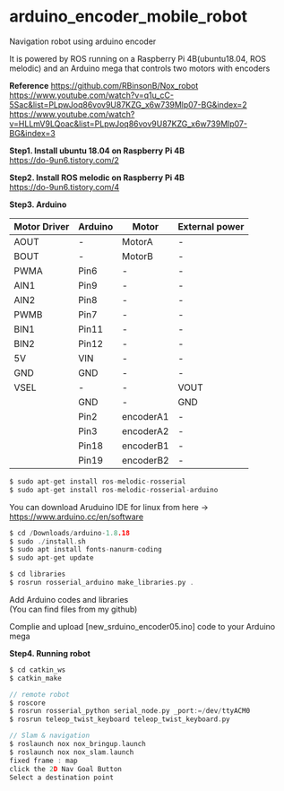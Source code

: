 # arduino_encoder_mobile_robot
Navigation robot using arduino encoder
   
It is powered by ROS running on a Raspberry Pi 4B(ubuntu18.04, ROS melodic) and an Arduino mega that controls two motors with encoders
   
   
**Reference**
https://github.com/RBinsonB/Nox_robot   
https://www.youtube.com/watch?v=q1u_cC-5Sac&list=PLpwJoq86vov9U87KZG_x6w739Mlp07-BG&index=2   
https://www.youtube.com/watch?v=HLLmV9LQoac&list=PLpwJoq86vov9U87KZG_x6w739Mlp07-BG&index=3   
   
   
**Step1. Install ubuntu 18.04 on Raspberry Pi 4B**   
https://do-9un6.tistory.com/2   
   
   
**Step2. Install ROS melodic on Raspberry Pi 4B**   
https://do-9un6.tistory.com/4   
   
   
**Step3. Arduino**   
   
 Motor Driver | Arduino | Motor | External power
 -------------|---------|------ |----------------|
 AOUT | - | MotorA | -
 BOUT | - | MotorB | -
 PWMA | Pin6 | - | -
 AIN1 | Pin9 | - | -
 AIN2 | Pin8 | - | -
 PWMB | Pin7 | - | -
 BIN1 | Pin11 | - | -
 BIN2 | Pin12 | - | -
 5V | VIN | - | -
 GND | GND | - | -
 VSEL | - | - | VOUT
 | | GND | - | GND
 | | Pin2 | encoderA1 | -
 | | Pin3 | encoderA2 | -
 | | Pin18 | encoderB1 | -
 | | Pin19 | encoderB2 | -


    
```c
$ sudo apt-get install ros-melodic-rosserial
$ sudo apt-get install ros-melodic-rosserial-arduino
```
   
You can download Aruduino IDE for linux from here -> https://www.arduino.cc/en/software   
   
```c
$ cd /Downloads/arduino-1.8.18
$ sudo ./install.sh
$ sudo apt install fonts-nanurm-coding
$ sudo apt-get update
```
```c
$ cd libraries
$ rosrun rosserial_arduino make_libraries.py .
```
   
Add Arduino codes and libraries   
(You can find files from my github)   
   
Complie and upload [new_srduino_encoder05.ino] code to your Arduino mega   
   
   
**Step4. Running robot**   
```c
$ cd catkin_ws
$ catkin_make

// remote robot
$ roscore
$ rosrun rosserial_python serial_node.py _port:=/dev/ttyACM0
$ rosrun teleop_twist_keyboard teleop_twist_keyboard.py

// Slam & navigation
$ roslaunch nox nox_bringup.launch
$ roslaunch nox nox_slam.launch
fixed frame : map
click the 2D Nav Goal Button
Select a destination point
```
